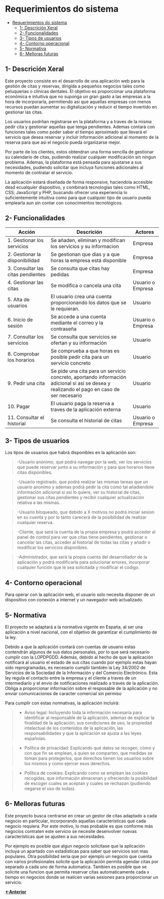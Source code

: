 # Requerimientos do sistema

- [Requerimientos do sistema](#requerimientos-do-sistema)
  - [1- Descrición Xeral](#1--descrición-xeral)
  - [2- Funcionalidades](#2--funcionalidades)
  - [3- Tipos de usuarios](#3--tipos-de-usuarios)
  - [4- Contorno operacional](#4--contorno-operacional)
  - [5- Normativa](#5--normativa)
  - [6- Melloras futuras](#6--melloras-futuras)

## 1- Descrición Xeral

Este proyecto consiste en el desarrollo de una aplicación web para la gestión de citas y reservas, dirigida a pequeños negocios tales como peluquerias o clínicas dentales. El objetivo es proporcionar una plataforma económica e intuitiva que no suponga un gran gasto a las empresas a la hora de incorporarla, permitiendo asi que aquellas empresas con menos recursos puedan aumentar su digitalización y reducir el tiempo invertido en gestionar las citas.

Los usuarios podrñan registrarse en la plataforma y a traves de la misma pedir cita y gestionar aquellas que tenga pendientes. Ademas contará con funciones tales como poder saber el tiempo aproximado que llevará el servicio que desea reservar y incluir información adicional al momento de la reserva para que así el negocio pueda organizarse mejor.

Por parte de los clientes, estos obtendran una forma sencilla de gestionar su calendario de citas, pudiendo realizar cualquier modificación sin ningun problema. Ademas, la plataforma está pensada para ajustarse a sus necesidades, pudiendo solicitar que incluya funciones adicionales al momento de contratar el servicio.

La aplicación estará diseñada de forma responsive, haciendola accesible desd ecualquier dispositivo, y combinará tecnologias tales como HTML, CSS; JavaScript y PHP, buscando ofrecer una experiencia lo suficientemente intuitiva como para que cualquier tipo de usuario pueda emplearla aun sin contar con conocimientos tecnológicos.

## 2- Funcionalidades

| Acción   |  Descrición        | Actores |
|----------|--------------------| --------|
| 1. Gestionar los servicios  | Se añaden, eliminan y modifican los servicios y su informacion | Empresa |
| 2. Gestionar la disponibilidad | Se gestionan que dias y a que horas la empresa está disponible | Empresa |
| 3. Consultar las citas pendientes | Se consulta que citas hay pedidas | Empresa |
| 4. Gestionar las citas | Se modifica o cancela una cita | Usuario o Empresa |
| 5. Alta de usuarios   | El usuario crea una cuenta proporcionando los datos que se le requieran. | Usuario |
| 6. Inicio de sesión | Se accede a una cuenta mediante el correo y la contraseña | Usuario o Empresa |
| 7. Consultar los servicios | Se consulta que servicios se ofertan y su información | Usuario |
| 8. Comprobar los horarios | Se comprueba a que horas es posible pedir cita para un servicio concreto | Usuario |
| 9. Pedir una cita | Se pide una cita para un servicio concreto, aportando información adicional si así se desea y realizando el pago en caso de ser necesario | Usuario |
| 10. Pagar | El usuario paga la reserva a traves de la aplicación externa | Usuario |
| 11. Consultar el historial | Se consulta el historial de citas | Usuario o Empresa |

## 3- Tipos de usuarios

Los tipos de usuarios que habrá disponibles en la aplicación son:

>-Usuario anónimo, que podrá navegar por la web, ver los servicios que puede reservar junto a su información y para que horarios tiene citas disponibles.

>-Usuario registrado, que podrá realizar las mismas tareas que un usuario anonimo y ademas podrá pedir la cita como tal añadiendole información adicional si asi lo quiere, ver su historial de citas, gestionar sus citas pendientes y recibir cualquier actualización relativa a las mismas.

>-Usuario bloqueado, que debido a X motivos no podrá iniciar sesion en su cuenta y por lo tanto carecerá de la posibilidad de realizar cualquier reserva.

>-Cliente, que será la cuenta de la propia empresa y podrá acceder al panel de control para ver que citas tiene pendientes, gestionar o cancelar las citas, acceder al historial de todas las citas y añadir o modificar los servicios disponibles.

>-Administrador, que será la propia cuenta del desarrollador de la aplicación y podrá modificarla para solucionar errores, incorporar cualquier función que le sea solicitada y modificar el código.

## 4- Contorno operacional

Para operar con la aplicación web, el usuario solo necesita disponer de un dispositivo con conexión a internet y un navegador web actualizado.

## 5- Normativa

El proyecto se adaptará a la normativa vigente en España, al ser una aplicación a nivel nacional, con el objetivo de garantizar el cumplimiento de la ley.

Debido a que la aplicación contará con cuentas de usuario estas contendrán algunos de sus datos personales, por lo que será necesario cumplir con la LOPDPGDD.
Además, debido al hecho de que la aplicación notificará al usuario el estado de sus citas cuando por ejemplo estas hayan sido reprogramadas, es necesario cumplir también la Ley 34/2002 de Servicios de la Sociedad de la Información y del Comercio Electrónico. Esta ley regula el contacto entre la empresa y el cliente a traves de un intermediario y el envio de notificaciones realizado a traves de la aplicación. Obliga a proporcionar información sobre el resposable de la aplicación y no enviar comunicaciones de caracter comercial sin permiso

Para cumplir con estas normativas, la aplicación incluirá:

>- Aviso legal: Incluyendo toda la información necesaria para identificar al responsable de la aplicación, ademas de explicar la finalidad de la aplicación, sus condiciones de uso, la propiedad intelectual de los contenidos de la aplicación, las responsabilidades y que la aplicación se ajusta a las leyes españolas.

>- Política de privacidad: Explicando qué datos se recogen, cómo y con que fin se emplean, a quien se comparten, que medidas se toman para protegerlos, que derechos tienen los usuarios sobre los mismos y como ejercer esos derechos.

>- Política de cookies: Explicando como se emplean las cookies recogidas, que información almacenan y ofreciendo la posibilidad de escoger cuales se aceptan y cuales se rechazan (pudiendo negarse el uso de todas).

## 6- Melloras futuras

Este proyecto busca centrarse en crear un gestor de citas adaptado a cada negocio en particular, incorporando aquellas caracteristicas que cada negocio requiera. Por este motivo, lo mas probable es que conforme más negocios contraten este servicio se necesite desenvolver nuevas características que se ajusten a sus necesidades.

Por ejemplo es posible que algun negocio solicitase que la aplicación incluya un apartado con estadísticas para saber que servicios son mas populares. Otra posibilidad sería que por ejemplo un negocio que cuenta con varios profesionales solicite que la aplicación permita agendar citas por separado a cada uno de forma automatica. Tambien es posible que se solicite una funcion que permita reservar citas automaticamente cada x tiempo en negocios donde se realicen varias sesiones para proporcionar un servicio.

[**<-Anterior**](../../README.md)
